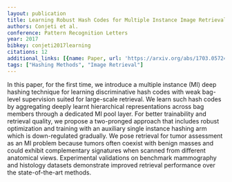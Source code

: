 ```yaml
---
layout: publication
title: Learning Robust Hash Codes for Multiple Instance Image Retrieval
authors: Conjeti et al.
conference: Pattern Recognition Letters
year: 2017
bibkey: conjeti2017learning
citations: 12
additional_links: [{name: Paper, url: 'https://arxiv.org/abs/1703.05724'}]
tags: ["Hashing Methods", "Image Retrieval"]
---
```

In this paper, for the first time, we introduce a multiple instance (MI) deep
hashing technique for learning discriminative hash codes with weak bag-level
supervision suited for large-scale retrieval. We learn such hash codes by
aggregating deeply learnt hierarchical representations across bag members
through a dedicated MI pool layer. For better trainability and retrieval
quality, we propose a two-pronged approach that includes robust optimization
and training with an auxiliary single instance hashing arm which is
down-regulated gradually. We pose retrieval for tumor assessment as an MI
problem because tumors often coexist with benign masses and could exhibit
complementary signatures when scanned from different anatomical views.
Experimental validations on benchmark mammography and histology datasets
demonstrate improved retrieval performance over the state-of-the-art methods.